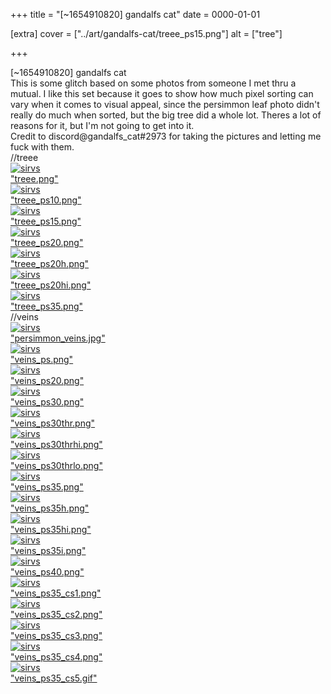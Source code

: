 +++
title = "[~1654910820] gandalfs cat"
date = 0000-01-01

[extra]
cover = ["../art/gandalfs-cat/treee_ps15.png"]
alt = ["tree"]

+++

<div class="gallery-title color">[~1654910820] gandalfs cat</div>
<div class="gallery-desc">
This is some glitch based on some photos from someone I met thru a mutual. I like this set
because it goes to show how much pixel sorting can vary when it comes to visual appeal,
since the persimmon leaf photo didn't really do much when sorted, but the big tree did a
whole lot. Theres a lot of reasons for it, but I'm not going to get into it.
</div>
<div class="gallery-desc">
Credit to
<a class="colorful">discord@gandalfs_cat#2973</a>
for taking the pictures and letting me fuck with them.
</div>

<div class="gallery-title color">//treee</div>
<div class="gallery-body" id="gandalfs-cat_treee">
<div class="gallery-piece">
    <a href="./gandalfs-cat/treee.png" target="_blank">
        <img
            class="gallery-piece-image"
            src="./gandalfs-cat/treee.png"
            alt="sirvs"
        />
        <div class="gallery-piece-blurb">"treee.png"</div>
    </a>
</div>
<div class="gallery-piece">
    <a href="./gandalfs-cat/treee_ps10.png" target="_blank">
        <img
            class="gallery-piece-image"
            src="./gandalfs-cat/treee_ps10.png"
            alt="sirvs"
        />
        <div class="gallery-piece-blurb">"treee_ps10.png"</div>
    </a>
</div>
<div class="gallery-piece">
    <a href="./gandalfs-cat/treee_ps15.png" target="_blank">
        <img
            class="gallery-piece-image"
            src="./gandalfs-cat/treee_ps15.png"
            alt="sirvs"
        />
        <div class="gallery-piece-blurb">"treee_ps15.png"</div>
    </a>
</div>

<div class="gallery-piece">
    <a href="./gandalfs-cat/treee_ps20.png" target="_blank">
        <img
            class="gallery-piece-image"
            src="./gandalfs-cat/treee_ps20.png"
            alt="sirvs"
        />
        <div class="gallery-piece-blurb">"treee_ps20.png"</div>
    </a>
</div>

<div class="gallery-piece">
    <a href="./gandalfs-cat/treee_ps20h.png" target="_blank">
        <img
            class="gallery-piece-image"
            src="./gandalfs-cat/treee_ps20h.png"
            alt="sirvs"
        />
        <div class="gallery-piece-blurb">"treee_ps20h.png"</div>
    </a>
</div>

<div class="gallery-piece">
    <a href="./gandalfs-cat/treee_ps20hi.png" target="_blank">
        <img
            class="gallery-piece-image"
            src="./gandalfs-cat/treee_ps20hi.png"
            alt="sirvs"
        />
        <div class="gallery-piece-blurb">"treee_ps20hi.png"</div>
    </a>
</div>

<div class="gallery-piece">
    <a href="./gandalfs-cat/treee_ps35.png" target="_blank">
        <img
            class="gallery-piece-image"
            src="./gandalfs-cat/treee_ps35.png"
            alt="sirvs"
        />
        <div class="gallery-piece-blurb">"treee_ps35.png"</div>
    </a>
</div>

</div>

<div class="gallery-title color">//veins</div>
<div class="gallery-body" id="gandalfs-cat_veins">
<div class="gallery-piece">
    <a href="./gandalfs-cat/persimmon_veins.jpg" target="_blank">
        <img
            class="gallery-piece-image"
            src="./gandalfs-cat/persimmon_veins.jpg"
            alt="sirvs"
        />
        <div class="gallery-piece-blurb">"persimmon_veins.jpg"</div>
    </a>
</div>

<div class="gallery-piece">
    <a href="./gandalfs-cat/veins_ps.png" target="_blank">
        <img
            class="gallery-piece-image"
            src="./gandalfs-cat/veins_ps.png"
            alt="sirvs"
        />
        <div class="gallery-piece-blurb">"veins_ps.png"</div>
    </a>
</div>

<div class="gallery-piece">
    <a href="./gandalfs-cat/veins_ps20.png" target="_blank">
        <img
            class="gallery-piece-image"
            src="./gandalfs-cat/veins_ps20.png"
            alt="sirvs"
        />
        <div class="gallery-piece-blurb">"veins_ps20.png"</div>
    </a>
</div>

<div class="gallery-piece">
    <a href="./gandalfs-cat/veins_ps30.png" target="_blank">
        <img
            class="gallery-piece-image"
            src="./gandalfs-cat/veins_ps30.png"
            alt="sirvs"
        />
        <div class="gallery-piece-blurb">"veins_ps30.png"</div>
    </a>
</div>

<div class="gallery-piece">
    <a href="./gandalfs-cat/veins_ps30thr.png" target="_blank">
        <img
            class="gallery-piece-image"
            src="./gandalfs-cat/veins_ps30thr.png"
            alt="sirvs"
        />
        <div class="gallery-piece-blurb">"veins_ps30thr.png"</div>
    </a>
</div>

<div class="gallery-piece">
    <a href="./gandalfs-cat/veins_ps30thrhi.png" target="_blank">
        <img
            class="gallery-piece-image"
            src="./gandalfs-cat/veins_ps30thrhi.png"
            alt="sirvs"
        />
        <div class="gallery-piece-blurb">"veins_ps30thrhi.png"</div>
    </a>
</div>

<div class="gallery-piece">
    <a href="./gandalfs-cat/veins_ps30thrlo.png" target="_blank">
        <img
            class="gallery-piece-image"
            src="./gandalfs-cat/veins_ps30thrlo.png"
            alt="sirvs"
        />
        <div class="gallery-piece-blurb">"veins_ps30thrlo.png"</div>
    </a>
</div>

<div class="gallery-piece">
    <a href="./gandalfs-cat/veins_ps35.png" target="_blank">
        <img
            class="gallery-piece-image"
            src="./gandalfs-cat/veins_ps35.png"
            alt="sirvs"
        />
        <div class="gallery-piece-blurb">"veins_ps35.png"</div>
    </a>
</div>

<div class="gallery-piece">
    <a href="./gandalfs-cat/veins_ps35h.png" target="_blank">
        <img
            class="gallery-piece-image"
            src="./gandalfs-cat/veins_ps35h.png"
            alt="sirvs"
        />
        <div class="gallery-piece-blurb">"veins_ps35h.png"</div>
    </a>
</div>

<div class="gallery-piece">
    <a href="./gandalfs-cat/veins_ps35hi.png" target="_blank">
        <img
            class="gallery-piece-image"
            src="./gandalfs-cat/veins_ps35hi.png"
            alt="sirvs"
        />
        <div class="gallery-piece-blurb">"veins_ps35hi.png"</div>
    </a>
</div>

<div class="gallery-piece">
    <a href="./gandalfs-cat/veins_ps35i.png" target="_blank">
        <img
            class="gallery-piece-image"
            src="./gandalfs-cat/veins_ps35i.png"
            alt="sirvs"
        />
        <div class="gallery-piece-blurb">"veins_ps35i.png"</div>
    </a>
</div>

<div class="gallery-piece">
    <a href="./gandalfs-cat/veins_ps40.png" target="_blank">
        <img
            class="gallery-piece-image"
            src="./gandalfs-cat/veins_ps40.png"
            alt="sirvs"
        />
        <div class="gallery-piece-blurb">"veins_ps40.png"</div>
    </a>
</div>

<div class="gallery-piece">
    <a href="./gandalfs-cat/veins_ps35_cs1.png" target="_blank">
        <img
            class="gallery-piece-image"
            src="./gandalfs-cat/veins_ps35_cs1.png"
            alt="sirvs"
        />
        <div class="gallery-piece-blurb">"veins_ps35_cs1.png"</div>
    </a>
</div>

<div class="gallery-piece">
    <a href="./gandalfs-cat/veins_ps35_cs2.png" target="_blank">
        <img
            class="gallery-piece-image"
            src="./gandalfs-cat/veins_ps35_cs2.png"
            alt="sirvs"
        />
        <div class="gallery-piece-blurb">"veins_ps35_cs2.png"</div>
    </a>
</div>

<div class="gallery-piece">
    <a href="./gandalfs-cat/veins_ps35_cs3.png" target="_blank">
        <img
            class="gallery-piece-image"
            src="./gandalfs-cat/veins_ps35_cs3.png"
            alt="sirvs"
        />
        <div class="gallery-piece-blurb">"veins_ps35_cs3.png"</div>
    </a>
</div>

<div class="gallery-piece">
    <a href="./gandalfs-cat/veins_ps35_cs4.png" target="_blank">
        <img
            class="gallery-piece-image"
            src="./gandalfs-cat/veins_ps35_cs4.png"
            alt="sirvs"
        />
        <div class="gallery-piece-blurb">"veins_ps35_cs4.png"</div>
    </a>
</div>

<div class="gallery-piece">
    <a href="./gandalfs-cat/veins_ps35_cs5.gif" target="_blank">
        <img
            class="gallery-piece-image"
            src="./gandalfs-cat/veins_ps35_cs5.gif"
            alt="sirvs"
        />
        <div class="gallery-piece-blurb">"veins_ps35_cs5.gif"</div>
    </a>
</div>

</div>
